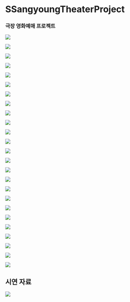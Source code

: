 # SSangyoungTheaterProject
### 극장 영화예매 프로젝트
![](https://github.com/rlawjddbs/SSangyoungTheaterProject/blob/master/readme_resource/ppt/1.jpg)

![](https://github.com/rlawjddbs/SSangyoungTheaterProject/blob/master/readme_resource/ppt/3.jpg)

![](https://github.com/rlawjddbs/SSangyoungTheaterProject/blob/master/readme_resource/ppt/20.jpg)

![](https://github.com/rlawjddbs/SSangyoungTheaterProject/blob/master/readme_resource/ppt/21.jpg)

![](https://github.com/rlawjddbs/SSangyoungTheaterProject/blob/master/readme_resource/ppt/22.jpg)

![](https://github.com/rlawjddbs/SSangyoungTheaterProject/blob/master/readme_resource/ppt/23.jpg)

![](https://github.com/rlawjddbs/SSangyoungTheaterProject/blob/master/readme_resource/ppt/24.jpg)

![](https://github.com/rlawjddbs/SSangyoungTheaterProject/blob/master/readme_resource/ppt/43.jpg)

![](https://github.com/rlawjddbs/SSangyoungTheaterProject/blob/master/readme_resource/ppt/44.jpg)

![](https://github.com/rlawjddbs/SSangyoungTheaterProject/blob/master/readme_resource/ppt/45.jpg)

![](https://github.com/rlawjddbs/SSangyoungTheaterProject/blob/master/readme_resource/ppt/46.jpg)

![](https://github.com/rlawjddbs/SSangyoungTheaterProject/blob/master/readme_resource/ppt/47.jpg)

![](https://github.com/rlawjddbs/SSangyoungTheaterProject/blob/master/readme_resource/ppt/48.jpg)

![](https://github.com/rlawjddbs/SSangyoungTheaterProject/blob/master/readme_resource/ppt/49.jpg)

![](https://github.com/rlawjddbs/SSangyoungTheaterProject/blob/master/readme_resource/ppt/50.jpg)

![](https://github.com/rlawjddbs/SSangyoungTheaterProject/blob/master/readme_resource/ppt/51.jpg)

![](https://github.com/rlawjddbs/SSangyoungTheaterProject/blob/master/readme_resource/ppt/52.jpg)

![](https://github.com/rlawjddbs/SSangyoungTheaterProject/blob/master/readme_resource/ppt/53.jpg)

![](https://github.com/rlawjddbs/SSangyoungTheaterProject/blob/master/readme_resource/ppt/54.jpg)

![](https://github.com/rlawjddbs/SSangyoungTheaterProject/blob/master/readme_resource/ppt/55.jpg)

![](https://github.com/rlawjddbs/SSangyoungTheaterProject/blob/master/readme_resource/ppt/56.jpg)

![](https://github.com/rlawjddbs/SSangyoungTheaterProject/blob/master/readme_resource/ppt/57.jpg)

![](https://github.com/rlawjddbs/SSangyoungTheaterProject/blob/master/readme_resource/ppt/58.jpg)

![](https://github.com/rlawjddbs/SSangyoungTheaterProject/blob/master/readme_resource/ppt/59.jpg)

![](https://github.com/rlawjddbs/SSangyoungTheaterProject/blob/master/readme_resource/common/slicer.png)

## 시연 자료
![](https://github.com/rlawjddbs/SSangyoungTheaterProject/blob/master/readme_resource/admin_member_manager.gif)
